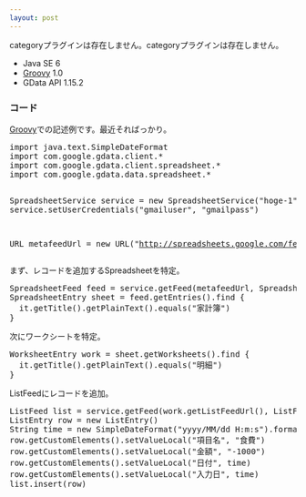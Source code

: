 ```yaml
---
layout: post
---
```

<p><span class="error">categoryプラグインは存在しません。</span><span class="error">categoryプラグインは存在しません。</span></p>
<ul>
<li>Java SE 6</li>
<li><a href="http://groovy.codehaus.org/">Groovy</a> 1.0</li>
<li>GData API 1.15.2</li>
</ul>
<h3>コード</h3>
<p><a href="http://groovy.codehaus.org/">Groovy</a>での記述例です。最近そればっかり。</p>
<pre>import java.text.SimpleDateFormat
import com.google.gdata.client.*
import com.google.gdata.client.spreadsheet.*
import com.google.gdata.data.spreadsheet.*

SpreadsheetService service = new SpreadsheetService(&quot;hoge-1&quot;)
service.setUserCredentials(&quot;gmailuser&quot;, &quot;gmailpass&quot;)

URL metafeedUrl = new URL(&quot;http://spreadsheets.google.com/feeds/spreadsheets/private/full&quot;)
</pre>
<p>まず、レコードを追加するSpreadsheetを特定。</p>
<pre>SpreadsheetFeed feed = service.getFeed(metafeedUrl, SpreadsheetFeed.class)
SpreadsheetEntry sheet = feed.getEntries().find {
  it.getTitle().getPlainText().equals(&quot;家計簿&quot;)
}
</pre>
<p>次にワークシートを特定。</p>
<pre>WorksheetEntry work = sheet.getWorksheets().find {
  it.getTitle().getPlainText().equals(&quot;明細&quot;)
}
</pre>
<p>ListFeedにレコードを追加。</p>
<pre>ListFeed list = service.getFeed(work.getListFeedUrl(), ListFeed.class)
ListEntry row = new ListEntry()
String time = new SimpleDateFormat(&quot;yyyy/MM/dd H:m:s&quot;).format(new Date())
row.getCustomElements().setValueLocal(&quot;項目名&quot;, &quot;食費&quot;)
row.getCustomElements().setValueLocal(&quot;金額&quot;, &quot;-1000&quot;)
row.getCustomElements().setValueLocal(&quot;日付&quot;, time)
row.getCustomElements().setValueLocal(&quot;入力日&quot;, time)
list.insert(row)
</pre>
